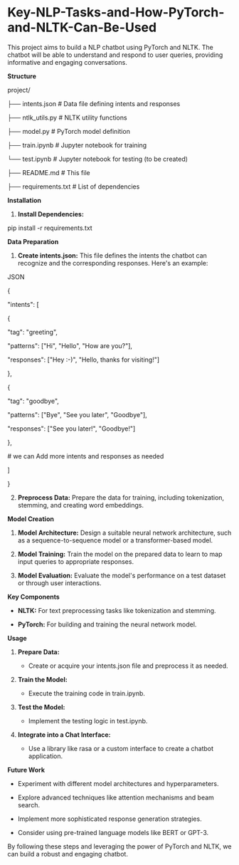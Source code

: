 # Key-NLP-Tasks-and-How-PyTorch-and-NLTK-Can-Be-Used
This project aims to build a NLP chatbot using PyTorch and NLTK. The chatbot
will be able to understand and respond to user queries, providing
informative and engaging conversations.

**Structure**

project/

├── intents.json \# Data file defining intents and responses

├── ntlk_utils.py \# NLTK utility functions

├── model.py \# PyTorch model definition

├── train.ipynb \# Jupyter notebook for training

└── test.ipynb \# Jupyter notebook for testing (to be created)

├── README.md \# This file

├── requirements.txt \# List of dependencies

**Installation**

1.  **Install Dependencies:**

pip install -r requirements.txt

**Data Preparation**

1.  **Create intents.json:** This file defines the intents the chatbot
    can recognize and the corresponding responses. Here\'s an example:

JSON

{

\"intents\": \[

{

\"tag\": \"greeting\",

\"patterns\": \[\"Hi\", \"Hello\", \"How are you?\"\],

\"responses\": \[\"Hey :-)\", \"Hello, thanks for visiting!\"\]

},

{

\"tag\": \"goodbye\",

\"patterns\": \[\"Bye\", \"See you later\", \"Goodbye\"\],

\"responses\": \[\"See you later!\", \"Goodbye!\"\]

},

\# we can Add more intents and responses as needed

\]

}

2.  **Preprocess Data:** Prepare the data for training, including
    tokenization, stemming, and creating word embeddings.

**Model Creation**

1.  **Model Architecture:** Design a suitable neural network
    architecture, such as a sequence-to-sequence model or a
    transformer-based model.

2.  **Model Training:** Train the model on the prepared data to learn to
    map input queries to appropriate responses.

3.  **Model Evaluation:** Evaluate the model\'s performance on a test
    dataset or through user interactions.

**Key Components**

-   **NLTK:** For text preprocessing tasks like tokenization and
    stemming.

-   **PyTorch:** For building and training the neural network model.

**Usage**

1.  **Prepare Data:**

    -   Create or acquire your intents.json file and preprocess it as
        needed.

2.  **Train the Model:**

    -   Execute the training code in train.ipynb.

3.  **Test the Model:**

    -   Implement the testing logic in test.ipynb.

4.  **Integrate into a Chat Interface:**

    -   Use a library like rasa or a custom interface to create a
        chatbot application.

**Future Work**

-   Experiment with different model architectures and hyperparameters.

-   Explore advanced techniques like attention mechanisms and beam
    search.

-   Implement more sophisticated response generation strategies.

-   Consider using pre-trained language models like BERT or GPT-3.

By following these steps and leveraging the power of PyTorch and NLTK,
we can build a robust and engaging chatbot.

